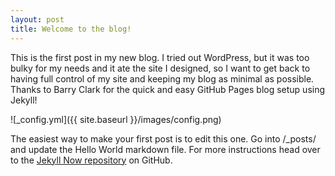```yaml
---
layout: post
title: Welcome to the blog!
---
```


This is the first post in my new blog. I tried out WordPress, but it was too bulky for my needs and it ate the site I designed, so I want to get back to having full control of my site and keeping my blog as minimal as possible. Thanks to Barry Clark for the quick and easy GitHub Pages blog setup using Jekyll!

![_config.yml]({{ site.baseurl }}/images/config.png)

The easiest way to make your first post is to edit this one. Go into /_posts/ and update the Hello World markdown file. For more instructions head over to the [Jekyll Now repository](https://github.com/barryclark/jekyll-now) on GitHub.
